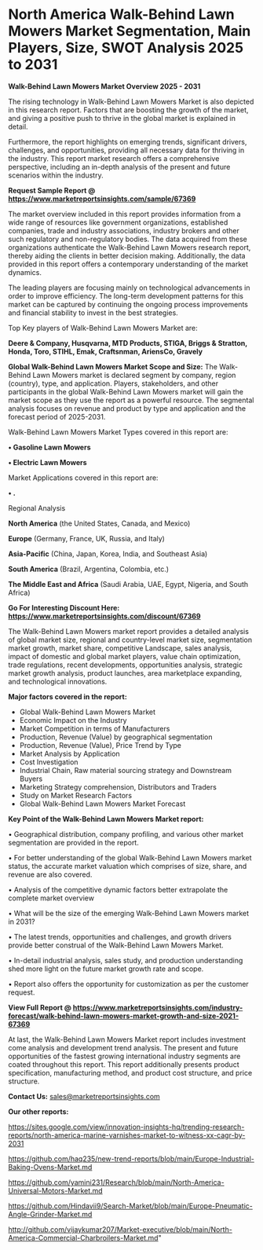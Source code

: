 # North America Walk-Behind Lawn Mowers Market Segmentation, Main Players, Size, SWOT Analysis 2025 to 2031

<Strong> Walk-Behind Lawn Mowers Market Overview 2025 - 2031</strong>

The rising technology in Walk-Behind Lawn Mowers Market is also depicted in this research report. Factors that are boosting the growth of the market, and giving a positive push to thrive in the global market is explained in detail.

Furthermore, the report highlights on emerging trends, significant drivers, challenges, and opportunities, providing all necessary data for thriving in the industry. This report market research offers a comprehensive perspective, including an in-depth analysis of the present and future scenarios within the industry.

<strong>Request Sample Report @ <a href=https://www.marketreportsinsights.com/sample/67369>https://www.marketreportsinsights.com/sample/67369</a></strong>

The market overview included in this report provides information from a wide range of resources like government organizations, established companies, trade and industry associations, industry brokers and other such regulatory and non-regulatory bodies. The data acquired from these organizations authenticate the Walk-Behind Lawn Mowers research report, thereby aiding the clients in better decision making. Additionally, the data provided in this report offers a contemporary understanding of the market dynamics.

The leading players are focusing mainly on technological advancements in order to improve efficiency. The long-term development patterns for this market can be captured by continuing the ongoing process improvements and financial stability to invest in the best strategies.

Top Key players of Walk-Behind Lawn Mowers Market are:

<strong>Deere & Company, Husqvarna, MTD Products, STIGA, Briggs & Stratton, Honda, Toro, STIHL, Emak, Craftsnman, AriensCo, Gravely</strong>

<strong><b>Global Walk-Behind Lawn Mowers Market Scope and Size:</b></strong>
The Walk-Behind Lawn Mowers market is declared segment by company, region (country), type, and application. Players, stakeholders, and other participants in the global Walk-Behind Lawn Mowers market will gain the market scope as they use the report as a powerful resource. The segmental analysis focuses on revenue and product by type and application and the forecast period of 2025-2031.

Walk-Behind Lawn Mowers Market Types covered in this report are:

<strong>• Gasoline Lawn Mowers

• Electric Lawn Mowers</strong>

Market Applications covered in this report are:

<strong>• .</strong> 

Regional Analysis

<strong>North America</strong> (the United States, Canada, and Mexico)

<strong>Europe</strong> (Germany, France, UK, Russia, and Italy)

<strong>Asia-Pacific</strong> (China, Japan, Korea, India, and Southeast Asia)

<strong>South America</strong> (Brazil, Argentina, Colombia, etc.)

<strong>The Middle East and Africa</strong> (Saudi Arabia, UAE, Egypt, Nigeria, and South Africa)

<strong>Go For Interesting Discount Here: <a href=https://www.marketreportsinsights.com/discount/67369>https://www.marketreportsinsights.com/discount/67369</a></strong>

The Walk-Behind Lawn Mowers market report provides a detailed analysis of global market size, regional and country-level market size, segmentation market growth, market share, competitive Landscape, sales analysis, impact of domestic and global market players, value chain optimization, trade regulations, recent developments, opportunities analysis, strategic market growth analysis, product launches, area marketplace expanding, and technological innovations.

<strong><b>Major factors covered in the report:</b></strong>
<ul>
  <li>Global Walk-Behind Lawn Mowers Market </li>
  <li>Economic Impact on the Industry</li>
  <li>Market Competition in terms of Manufacturers</li>
  <li>Production, Revenue (Value) by geographical segmentation</li>
  <li>Production, Revenue (Value), Price Trend by Type</li>
  <li>Market Analysis by Application</li>
  <li>Cost Investigation</li>
  <li>Industrial Chain, Raw material sourcing strategy and Downstream Buyers</li>
  <li>Marketing Strategy comprehension, Distributors and Traders</li>
  <li>Study on Market Research Factors</li>
  <li>Global Walk-Behind Lawn Mowers Market Forecast</li>
</ul>

<strong><b>Key Point of the Walk-Behind Lawn Mowers Market report:</b></strong>

• Geographical distribution, company profiling, and various other market segmentation are provided in the report.

• For better understanding of the global Walk-Behind Lawn Mowers market status, the accurate market valuation which comprises of size, share, and revenue are also covered.

• Analysis of the competitive dynamic factors better extrapolate the complete market overview

• What will be the size of the emerging Walk-Behind Lawn Mowers market in 2031?

• The latest trends, opportunities and challenges, and growth drivers provide better construal of the Walk-Behind Lawn Mowers Market.

• In-detail industrial analysis, sales study, and production understanding shed more light on the future market growth rate and scope.

• Report also offers the opportunity for customization as per the customer request.

<strong><b>View Full Report @ <a href=https://www.marketreportsinsights.com/industry-forecast/walk-behind-lawn-mowers-market-growth-and-size-2021-67369>https://www.marketreportsinsights.com/industry-forecast/walk-behind-lawn-mowers-market-growth-and-size-2021-67369</a></b></strong>


At last, the Walk-Behind Lawn Mowers Market report includes investment come analysis and development trend analysis. The present and future opportunities of the fastest growing international industry segments are coated throughout this report. This report additionally presents product specification, manufacturing method, and product cost structure, and price structure.

<strong>Contact Us:</strong>
sales@marketreportsinsights.com

<strong>Our other reports:</strong>

<a href=https://sites.google.com/view/innovation-insights-hq/trending-research-reports/north-america-marine-varnishes-market-to-witness-xx-cagr-by-2031>https://sites.google.com/view/innovation-insights-hq/trending-research-reports/north-america-marine-varnishes-market-to-witness-xx-cagr-by-2031</a>

<a href=https://github.com/haq235/new-trend-reports/blob/main/Europe-Industrial-Baking-Ovens-Market.md>https://github.com/haq235/new-trend-reports/blob/main/Europe-Industrial-Baking-Ovens-Market.md</a>

<a href=https://github.com/yamini231/Research/blob/main/North-America-Universal-Motors-Market.md>https://github.com/yamini231/Research/blob/main/North-America-Universal-Motors-Market.md</a>

<a href=https://github.com/Hindavii9/Search-Market/blob/main/Europe-Pneumatic-Angle-Grinder-Market.md>https://github.com/Hindavii9/Search-Market/blob/main/Europe-Pneumatic-Angle-Grinder-Market.md</a>

<a href=http://github.com/vijaykumar207/Market-executive/blob/main/North-America-Commercial-Charbroilers-Market.md>http://github.com/vijaykumar207/Market-executive/blob/main/North-America-Commercial-Charbroilers-Market.md</a>"
